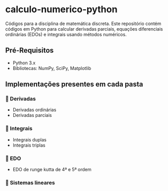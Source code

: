 # calculo-numerico-python
 Códigos para a disciplina de matemática discreta. 
 Este repositório contém códigos em Python para calcular derivadas parciais, equações diferenciais ordinárias (EDOs) e integrais usando métodos numéricos.
 
 ## Pré-Requisitos
 
- Python 3.x
- Bibliotecas: NumPy, SciPy, Matplotlib

## Implementações presentes em cada pasta

### :file_folder: Derivadas
 - Derivadas ordinárias 
 - Derivadas parciais
 
### :file_folder: Integrais
 - Integrais duplas 
 - Integrais triplas
 
### :file_folder: EDO
 - EDO de runge kutta de 4ª e 5ª ordem

### :file_folder: Sistemas lineares

 
 
